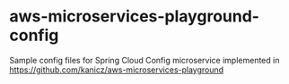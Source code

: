 # aws-microservices-playground-config

Sample config files for Spring Cloud Config microservice implemented in https://github.com/kanicz/aws-microservices-playground 
